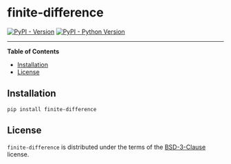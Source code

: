 # finite-difference

[![PyPI - Version](https://img.shields.io/pypi/v/finite-difference.svg)](https://pypi.org/project/finite-difference)
[![PyPI - Python Version](https://img.shields.io/pypi/pyversions/finite-difference.svg)](https://pypi.org/project/finite-difference)

-----

**Table of Contents**

- [Installation](#installation)
- [License](#license)

## Installation

```console
pip install finite-difference
```

## License

`finite-difference` is distributed under the terms of the [BSD-3-Clause](https://spdx.org/licenses/BSD-3-Clause.html) license.
